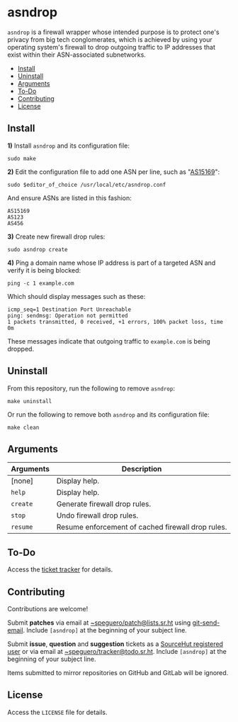 # **asndrop**

`asndrop` is a firewall wrapper whose intended purpose is to protect one's privacy from big tech conglomerates, which is achieved by using your operating system's firewall to drop outgoing traffic to IP addresses that exist within their ASN-associated subnetworks.

- [Install](#install)
- [Uninstall](#uninstall)
- [Arguments](#arguments)
- [To-Do](#to-do)
- [Contributing](#contributing)
- [License](#license)

## Install

__1)__ Install `asndrop` and its configuration file:

```
sudo make
```

__2)__ Edit the configuration file to add one ASN per line, such as "[AS15169](https://www.radb.net/query?keywords=AS15169)":

```
sudo $editor_of_choice /usr/local/etc/asndrop.conf
```

And ensure ASNs are listed in this fashion:

```
AS15169
AS123
AS456
```

__3)__ Create new firewall drop rules:

```
sudo asndrop create
```

__4)__ Ping a domain name whose IP address is part of a targeted ASN and verify it is being blocked:

```
ping -c 1 example.com
```

Which should display messages such as these:

```
icmp_seq=1 Destination Port Unreachable
ping: sendmsg: Operation not permitted
1 packets transmitted, 0 received, +1 errors, 100% packet loss, time 0m
```

These messages indicate that outgoing traffic to `example.com` is being dropped.

## Uninstall

From this repository, run the following to remove `asndrop`:

```
make uninstall
```

Or run the following to remove both `asndrop` and its configuration file:

```
make clean
```

## Arguments

Arguments | Description
---       | ---
[none]    | Display help.
`help`    | Display help.
`create`  | Generate firewall drop rules.
`stop`    | Undo firewall drop rules.
`resume`  | Resume enforcement of cached firewall drop rules.

## To-Do

Access the [ticket tracker](https://todo.sr.ht/~speguero/tracker?search=label:%22todo%22%20%5Basndrop%5D) for details.

## Contributing

Contributions are welcome!

Submit __patches__ via email at [~speguero/patch@lists.sr.ht](mailto:~speguero/patch@lists.sr.ht) using [git-send-email](https://git-send-email.io). Include `[asndrop]` at the beginning of your subject line.

Submit __issue__, __question__ and __suggestion__ tickets as a [SourceHut registered user](https://todo.sr.ht/~speguero/tracker) or via email at [~speguero/tracker@todo.sr.ht](mailto:~speguero/tracker@todo.sr.ht). Include `[asndrop]` at the beginning of your subject line.

Items submitted to mirror repositories on GitHub and GitLab will be ignored.

## License

Access the `LICENSE` file for details.

